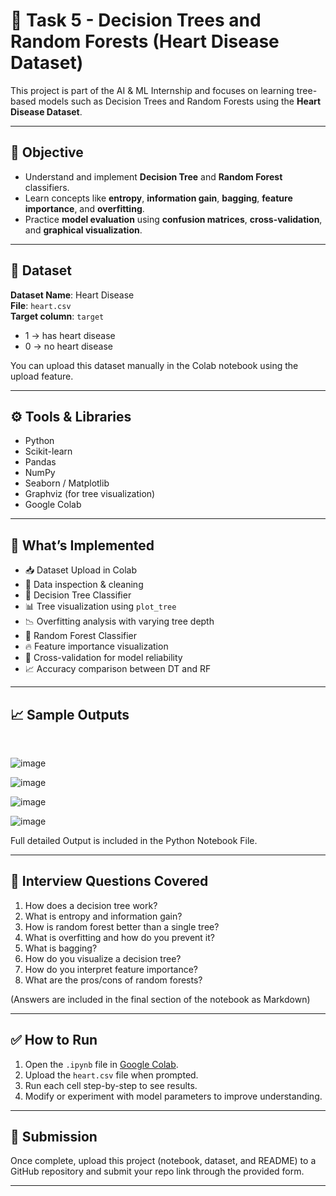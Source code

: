 # 🧠 Task 5 - Decision Trees and Random Forests (Heart Disease Dataset)

This project is part of the AI & ML Internship and focuses on learning tree-based models such as Decision Trees and Random Forests using the **Heart Disease Dataset**.

---

## 📌 Objective

- Understand and implement **Decision Tree** and **Random Forest** classifiers.
- Learn concepts like **entropy**, **information gain**, **bagging**, **feature importance**, and **overfitting**.
- Practice **model evaluation** using **confusion matrices**, **cross-validation**, and **graphical visualization**.

---

## 📂 Dataset

**Dataset Name**: Heart Disease  
**File**: `heart.csv`  
**Target column**: `target`  
- 1 → has heart disease  
- 0 → no heart disease

You can upload this dataset manually in the Colab notebook using the upload feature.

---

## ⚙️ Tools & Libraries

- Python
- Scikit-learn
- Pandas
- NumPy
- Seaborn / Matplotlib
- Graphviz (for tree visualization)
- Google Colab

---

## 🚀 What’s Implemented

- 📥 Dataset Upload in Colab
- 🧼 Data inspection & cleaning
- 🌳 Decision Tree Classifier
- 📊 Tree visualization using `plot_tree`
- 📉 Overfitting analysis with varying tree depth
- 🌲 Random Forest Classifier
- 🔥 Feature importance visualization
- 🔁 Cross-validation for model reliability
- 📈 Accuracy comparison between DT and RF

---

## 📈 Sample Outputs

<br/>

![image](https://github.com/user-attachments/assets/a93290cd-a252-4b24-963b-6013b96d5357)
<br/>

![image](https://github.com/user-attachments/assets/741c66de-d739-4d48-8130-2202e1358889)
<br/>

![image](https://github.com/user-attachments/assets/81a6de7a-aa2e-4a26-a1a7-cb4bdff8e407)
<br/>

![image](https://github.com/user-attachments/assets/c4262683-1acc-4541-b577-49bae472c029)
<br/>

Full detailed Output is included in the Python Notebook File.

---

## 📘 Interview Questions Covered

1. How does a decision tree work?
2. What is entropy and information gain?
3. How is random forest better than a single tree?
4. What is overfitting and how do you prevent it?
5. What is bagging?
6. How do you visualize a decision tree?
7. How do you interpret feature importance?
8. What are the pros/cons of random forests?

(Answers are included in the final section of the notebook as Markdown)

---

## ✅ How to Run

1. Open the `.ipynb` file in [Google Colab](https://colab.research.google.com).
2. Upload the `heart.csv` file when prompted.
3. Run each cell step-by-step to see results.
4. Modify or experiment with model parameters to improve understanding.

---

## 📎 Submission

Once complete, upload this project (notebook, dataset, and README) to a GitHub repository and submit your repo link through the provided form.

---
